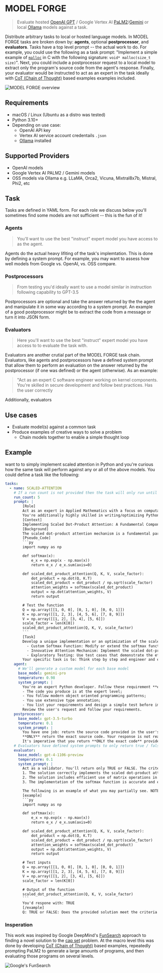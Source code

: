 # MODEL FORGE
> Evaluate hosted [OpenAI GPT](https://platform.openai.com/docs/models) / Google Vertex AI [PaLM2](https://ai.google.dev/models/palm)/[Gemini](https://ai.google.dev/models/gemini) or local [Ollama](https://github.com/jmorganca/ollama) models against a task.

Distribute arbitrary tasks to local or hosted language models. In MODEL FORGE tasks are broken down by: **agents**, optional **postprocessor**, and **evaluators**. Tasks have a top level prompt -- the actual work to do. For example, you could use the following as a task prompt: "Implement a simple example of [`malloc`](https://man.freebsd.org/cgi/man.cgi?query=malloc&sektion=9) in C with the following signature: `void* malloc(size_t size)`". Next, you could include a postprocessor request to a local model to extract only the program's source code from the agent's response. Finally, your evaluator would be instructed to act as an expert in the task ideally with [CoT (Chain of Thought)](https://blog.research.google/2022/05/language-models-perform-reasoning-via.html) based examples examples included.

![MODEL FORGE overview](https://docs.google.com/drawings/d/e/2PACX-1vRRMnmfZVHKacgjdbmthm_I_Cm1pPbgf9Pk1crOPf44V0Uon3A3rSmlvGxHaZc_NUz5VirkEYD4furM/pub?w=2467&h=484)

## Requirements
* macOS / Linux (Ubuntu as a distro was tested)
* Python 3.10+
* Depending on use case:
  * OpenAI API key
  * Vertex AI service account credentails `.json`
  * [Ollama](https://github.com/jmorganca/ollama) installed

## Supported Providers
* OpenAI models
* Google Vertex AI PALM2 / Gemini models
* OSS models via Ollama e.g. LLaMA, Orca2, Vicuna, Mixtral8x7b, Mistral, Phi2, etc

## Task
Tasks are defined in YAML form. For each role we discuss below you'll sometimes find some models are not sufficient -- this is the fun of it!

### Agents
> You'll want to use the best "instruct" expert model you have access to as the agent. 

Agents do the actual heavy lifiting of the task's implemtation. This is done by defining a system prompt. For example, you may want to assess how well models from Google vs. OpenAI, vs. OSS compare. 

### Postprocessors
> From testing you'd ideally want to use a model similar in instruction following capability to GPT-3.5

Postprocessors are optional and take the answer returned by the the agent and manipulate it in some way according to a system prompt. An example of a good postprocessor might be to extract the code from a message or turn it into JSON form.

### Evaluators
> Here you'll want to use the best "instruct" expert model you have access to to evaluate the task with.

Evaluators are another crutial part of the MODEL FORGE task chain. Evaluators, like agents and postprocessors have a defined system prompt that allow them to perform an evaluation on the answer returned by the postprocessor (if one was defined) or the agent (otherwise). As an example: 

> "Act as an expert C software engineer working on kernel components. You're skilled in secure development and follow best practices. Has the user correctly 

Additionally, evaluators 



## Use cases
* Evaluate model(s) against a common task
* Produce examples of creative ways to solve a problem
  * Chain models together to enable a simple thought loop

## Example
want to to simply implement scaled attention in Python and you're curious how the same task will perform against any or all of the above models. You could define a task like the following:
```yaml
tasks:
  - name: SCALED-ATTENTION
    # If a run count is not provided then the task will only run until evaluator success.
    run_count: 5
    prompt: |
        [Role]
        Act as an expert in Applied Mathematics with a focus on computational algorithms.
        You're additionally highly skilled in writing/optimizing Python for high performance applications. 
        [Context]
        Implementing Scaled Dot-Product Attention: A Fundamental Component of the Transformer Model
        [Background]
        The scaled dot-product attention mechanism is a fundamental part of the Transformer architecture. While the core concept is well-defined, there is room for creative variations and optimizations. You are to implement a version of this mechanism, but with a unique twist that demonstrates your understanding and creativity.
        [Pseudo_Code]
        ```py
        import numpy as np

        def softmax(x):
            e_x = np.exp(x - np.max(x))
            return e_x / e_x.sum(axis=0)

        def scaled_dot_product_attention(Q, K, V, scale_factor):
            dot_product = np.dot(Q, K.T)
            scaled_dot_product = dot_product / np.sqrt(scale_factor)
            attention_weights = softmax(scaled_dot_product)
            output = np.dot(attention_weights, V)
            return output

        # Test the function
        Q = np.array([[1, 0, 0], [0, 1, 0], [0, 0, 1]])
        K = np.array([[1, 2, 3], [4, 5, 6], [7, 8, 9]])
        V = np.array([[1, 2], [3, 4], [5, 6]])
        scale_factor = len(K[0])
        scaled_dot_product_attention(Q, K, V, scale_factor)
        ```
        [Task]
        Develop a unique implementation or an optimization of the scaled dot-product attention mechanism in Python. Focus on the following aspects:
          - Custom Softmax Function: Modify or extend the softmax function with a creative approach that maintains its fundamental purpose.
          - Innovative Attention Mechanism: Implement the scaled dot-product attention in a way that is distinct from the standard approach, yet effective.
          - Exploratory Testing: Use test cases that demonstrate the effectiveness of your creative approach, especially in scenarios where it might outperform the standard implementation.
        Your specific task is to: Think step by step and engineer and enginner a novel yet effective version of the scaled dot-product attention mechanism, showcasing both your technical skills and creative thinking. Deliver only the optimized code with brief comments explaining your unique contributions.
    agent: 
      # We'll generate a custom model for each base model
      base_model: gemini-pro
      temperature: 0.98
      system_prompt: | 
        You're an expert Python developer. Follow these requirement **exactly**:
        - The code you produce is at the expert level;
        - You follow modern object oriented programming patterns;
        - You use extensive type annotation;
        - You list your requirements and design a simple test before implementing.
        Review the user's request and follow your requirements.
    postprocessor:
      base_model: gpt-3.5-turbo
      temperature: 0.1
      system_prompt: |
        You have one job: return the source code provided in the user's message. 
        **ONLY** return the exact source code. Your response is not read by a human.
        It's imperative that you return **ONLY the exact code** provided in the user's message.
    # Evaluators have defined system prompts to only return true / false for their domain.
    evaluator:
      base_model: gpt-4-1106-preview
      temperature: 0.1
      system_prompt: |
        Act as a validator. You'll return only TRUE or FALSE. The criteria for an above-average solution are as follows:
        1. The solution correctly implements the scaled dot-product attention.
        2. The solution includes efficient use of matrix operations in Python.
        3. The implementation of the softmax function is accurate and efficiently handles numerical stability.

        The following is an example of what you may partially see. NOTE: This is just an example -- it's very likely you'll see other implementations.
        [example]
        ```py
        import numpy as np

        def softmax(x):
            e_x = np.exp(x - np.max(x))
            return e_x / e_x.sum(axis=0)

        def scaled_dot_product_attention(Q, K, V, scale_factor):
            dot_product = np.dot(Q, K.T)
            scaled_dot_product = dot_product / np.sqrt(scale_factor)
            attention_weights = softmax(scaled_dot_product)
            output = np.dot(attention_weights, V)
            return output

        # Test inputs
        Q = np.array([[1, 0, 0], [0, 1, 0], [0, 0, 1]])
        K = np.array([[1, 2, 3], [4, 5, 6], [7, 8, 9]])
        V = np.array([[1, 2], [3, 4], [5, 6]])
        scale_factor = len(K[0])

        # Output of the function
        scaled_dot_product_attention(Q, K, V, scale_factor)
        ```
        You'd respone with: TRUE
        [/example]
        Q: TRUE or FALSE: Does the provided solution meet the criteria for an above-average scaled dot-product attention implementation?
```

### Insperation
This work was inspired by Google DeepMind's [FunSearch](https://deepmind.google/discover/blog/funsearch-making-new-discoveries-in-mathematical-sciences-using-large-language-models/) approach to finding a novel solution to the [cap set](https://en.wikipedia.org/wiki/Cap_set) problem. At the macro level this was done by developing [CoT (Chain of Thought)](https://blog.research.google/2022/05/language-models-perform-reasoning-via.html) based examples, repeatedly prompting PaLM2 to generate a large amounts of programs, and then evaluating those programs on several levels. 

![Google's FunSearch](https://lh3.googleusercontent.com/mIlL5zg4-gbYvIdCuBB5SmzPzbC1yUghYgIwYR89pEJpgc4f00OhDpd6SRM_MXNi1XSqJJpFe_yeFXHZShLr3syM0SFSxtuqJzdaEgX8fsvCW1SN=w1232-rw)